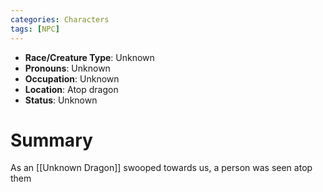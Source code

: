```yaml
---
categories: Characters
tags: [NPC]
---
```


- **Race/Creature Type**: Unknown
- **Pronouns**:  Unknown
- **Occupation**: Unknown
- **Location**: Atop dragon
- **Status**: Unknown

# Summary
As an [[Unknown Dragon]] swooped towards us, a person was seen atop them